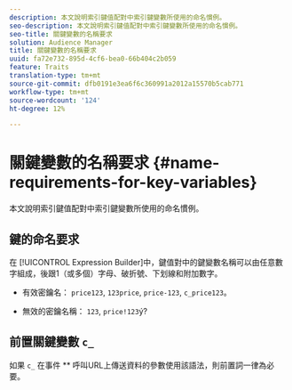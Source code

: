```yaml
---
description: 本文說明索引鍵值配對中索引鍵變數所使用的命名慣例。
seo-description: 本文說明索引鍵值配對中索引鍵變數所使用的命名慣例。
seo-title: 關鍵變數的名稱要求
solution: Audience Manager
title: 關鍵變數的名稱要求
uuid: fa72e732-895d-4cf6-bea0-66b404c2b059
feature: Traits
translation-type: tm+mt
source-git-commit: dfb0191e3ea6f6c360991a2012a15570b5cab771
workflow-type: tm+mt
source-wordcount: '124'
ht-degree: 12%

---
```



# 關鍵變數的名稱要求 {#name-requirements-for-key-variables}

本文說明索引鍵值配對中索引鍵變數所使用的命名慣例。

## 鍵的命名要求

<!-- c_tb_key_name_requirements.xml -->

在 [!UICONTROL Expression Builder]中，鍵值對中的鍵變數名稱可以由任意數字組成，後跟1（或多個）字母、破折號、下划線和附加數字。

* 有效密鑰名： `price123`, `123price`, `price-123`, `c_price123`。

* 無效的密鑰名稱： `123`, `price!123`ý?

## 前置關鍵變數 `c_`

如果 `c_` 在事件 ** 呼叫URL上傳送資料的參數使用該語法，則前置詞一律為必要。